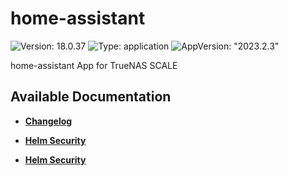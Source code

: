 # home-assistant

![Version: 18.0.37](https://img.shields.io/badge/Version-18.0.37-informational?style=flat-square) ![Type: application](https://img.shields.io/badge/Type-application-informational?style=flat-square) ![AppVersion: "2023.2.3"](https://img.shields.io/badge/AppVersion-"2023.2.3"-informational?style=flat-square)

home-assistant App for TrueNAS SCALE

## Available Documentation

- [**Changelog**](CHANGELOG)

- [**Helm Security**](container-security)

- [**Helm Security**](helm-security)

